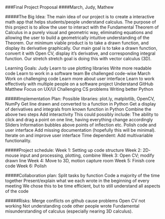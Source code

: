 ###Final Project Proposal
####March, Judy, Mathew

#####The Big Idea: 
The main idea of our project is to create a interactive math app that helps students/people understand calculus. The purpose of this project is to allow the user to interact with the Fundamental Theorem of Calculus in a purely visual and geometric way, eliminating equations and allowing the user to build a geometrically intuitive understanding of the Theorem. 
Our minimum viable product is to take a drawn function, and display its derivative graphically.
Our main goal is to take a drawn function, convert it with Open CV, display it’s derivative, and corresponding integral function. 
Our stretch stretch goal is doing this with vector calculus (3D).

Learning Goals:
Judy
Learn to use plotting libraries 
Write more readable code
Learn to work in a software team
Be challenged code-wise 
March
Work on challenging code 
Learn more about user interface
Learn to work effectively with multiple people on a software project
Understand GitHub
Matthew
Focus on UX/UI
Challenging CS problems
Writing better Python

#####Implementation Plan: 
Possible libraries: plot.ly, matplotlib, OpenCV, NumPy
Get line drawn and converted to a function in Python
Get a display of derivatives and integrals from known function in Python
Combine the above two steps
Add interactivity
This could possibly include:
The ability to click and drag a point on one line, having everything change accordingly
Sliders
Information bubbles above points of inflection etc.
Polish code and user interface
Add missing documentation (hopefully this will be minimal).
Iterate on and improve user interface
Time dependent: Add multivariable functionality.

#####Project schedule: 
Week 1: Setting up code structure
Week 2: 2D- mouse input and processing, plotting, combine 
Week 3: Open CV; modify drawn line
Week 4: Move to 3D, motion capture room 
Week 5: Finish core code 
Week 6: Polish

#####Collaboration plan: 
Split tasks by function
Code a majority of the time together
Present/explain what we each wrote in the beginning of every meeting
We chose this to be time efficient, but to still understand all aspects of the code

#####Risks: 
Merge conflicts on github cause problems
Open CV not working
Not understanding code other people wrote 
Fundamental misunderstanding of calculus (especially nearing 3D calculus).
